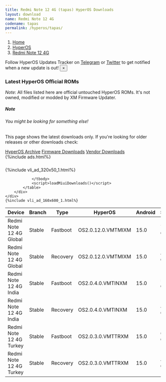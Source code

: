 ```yaml
---
title: Redmi Note 12 4G (tapas) HyperOS Downloads
layout: download
name: Redmi Note 12 4G
codename: tapas
permalink: /hyperos/tapas/
---
```

<nav aria-label="breadcrumb">
    <ol class="breadcrumb">
        <li class="breadcrumb-item"><a href="/">Home</a></li>
        <li class="breadcrumb-item"><a href="/hyperos/">HyperOS</a></li>
        <li class="breadcrumb-item active" aria-current="page"><a href="/hyperos/tapas/">Redmi Note 12 4G</a></li>
    </ol>
</nav>
<div class="alert alert-primary alert-dismissible fade show" role="alert">
    Follow HyperOS Updates Tracker on <a href="https://t.me/MIUIUpdatesTracker" class="alert-link">Telegram</a>
     or <a href="https://twitter.com/MiFwUpdater" class="alert-link">Twitter</a> to get notified when a new update is out!
    <button type="button" class="close" data-dismiss="alert" aria-label="Close">
        <span aria-hidden="true">&times;</span>
    </button>
</div>

### Latest HyperOS Official ROMs
*Note*: All files listed here are official untouched HyperOS ROMs. It's not owned, modified or modded by XM Firmware Updater.
<div class="card">
  <div class="card-body">
    <h5 class="card-title">Note</h5>
    <h6 class="card-subtitle mb-2 text-muted">You might be looking for something else!</h6>
    <p class="card-text">This page shows the latest downloads only.
     If you're looking for older releases or other downloads check:</p>
    <a href="/archive/hyperos/tapas/" class="card-link">HyperOS Archive</a>
    <a href="/firmware/tapas/" class="card-link">Firmware Downloads</a>
    <a href="/vendor/tapas/" class="card-link">Vendor Downloads</a>
  </div>
</div>
{%include ads.html%}
<div class="row justify-content-center">
    <div class="col-10">
        <div class="table-responsive-md" style="margin-top: 25px;">
            {%include vli_ad_320x50_1.html%}
            <table id="miui" class="display dt-responsive nowrap compact table table-striped table-hover table-sm">
                <thead class="thead-dark">
                    <tr>
                        <th data-ref="device">Device</th>
                        <th data-ref="branch">Branch</th>
                        <th data-ref="type">Type</th>
                        <th data-ref="miui">HyperOS</th>
                        <th data-ref="android">Android</th>
                        <th data-ref="size">Size</th>
                        <th data-ref="size">Date</th>
                        <th data-ref="link">Link</th>
                    </tr>
                </thead>
                <tbody>
                <tr><td>Redmi Note 12 4G Global</td><td>Stable</td><td>Fastboot</td><td>OS2.0.12.0.VMTMIXM</td><td>15.0</td><td>7.1 GB</td><td>2025-05-23</td><td><a href="/hyperos/tapas/stable/OS2.0.12.0.VMTMIXM/">Download</a></td></tr>
<tr><td>Redmi Note 12 4G Global</td><td>Stable</td><td>Recovery</td><td>OS2.0.12.0.VMTMIXM</td><td>15.0</td><td>4.7 GB</td><td>2025-06-12</td><td><a href="/hyperos/tapas/stable/OS2.0.12.0.VMTMIXM/">Download</a></td></tr>
<tr><td>Redmi Note 12 4G India</td><td>Stable</td><td>Fastboot</td><td>OS2.0.4.0.VMTINXM</td><td>15.0</td><td>5.9 GB</td><td>2025-05-07</td><td><a href="/hyperos/tapas/stable/OS2.0.4.0.VMTINXM/">Download</a></td></tr>
<tr><td>Redmi Note 12 4G India</td><td>Stable</td><td>Recovery</td><td>OS2.0.4.0.VMTINXM</td><td>15.0</td><td>4.5 GB</td><td>2025-05-19</td><td><a href="/hyperos/tapas/stable/OS2.0.4.0.VMTINXM/">Download</a></td></tr>
<tr><td>Redmi Note 12 4G Turkey</td><td>Stable</td><td>Fastboot</td><td>OS2.0.3.0.VMTTRXM</td><td>15.0</td><td>6.5 GB</td><td>2025-03-14</td><td><a href="/hyperos/tapas/stable/OS2.0.3.0.VMTTRXM/">Download</a></td></tr>
<tr><td>Redmi Note 12 4G Turkey</td><td>Stable</td><td>Recovery</td><td>OS2.0.3.0.VMTTRXM</td><td>15.0</td><td>4.6 GB</td><td>2025-03-25</td><td><a href="/hyperos/tapas/stable/OS2.0.3.0.VMTTRXM/">Download</a></td></tr>

                </tbody>
                <script>loadMiuiDownloads()</script>
            </table>
        </div>
    </div>
    {%include vli_ad_160x600_1.html%}
</div>
